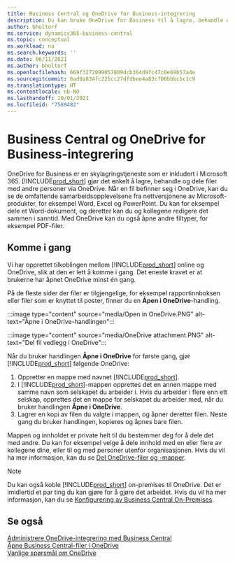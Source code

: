```yaml
---
title: Business Central og OneDrive for Business-integrering
description: Du kan bruke OneDrive for Business til å lagre, behandle og dele filer, for eksempel rapporter eller filvedlegg.
author: bholtorf
ms.service: dynamics365-business-central
ms.topic: conceptual
ms.workload: na
ms.search.keywords: ''
ms.date: 06/11/2021
ms.author: bholtorf
ms.openlocfilehash: 669f3272099057809dcb364d9fc47c0e69b57a4e
ms.sourcegitcommit: 6ad0a834fc225cc27dfdbee4a83cf06bbbcbc1c9
ms.translationtype: HT
ms.contentlocale: nb-NO
ms.lasthandoff: 10/01/2021
ms.locfileid: "7589482"
---
```

# <a name="business-central-and-onedrive-for-business-integration"></a>Business Central og OneDrive for Business-integrering
OneDrive for Business er en skylagringstjeneste som er inkludert i Microsoft 365. [!INCLUDE[prod_short](includes/prod_short.md)] gjør det enkelt å lagre, behandle og dele filer med andre personer via OneDrive. Når en fil befinner seg i OneDrive, kan du se de omfattende samarbeidsopplevelsene fra nettversjonene av Microsoft-produkter, for eksempel Word, Excel og PowerPoint. Du kan for eksempel dele et Word-dokument, og deretter kan du og kollegene redigere det sammen i sanntid. Med OneDrive kan du også åpne andre filtyper, for eksempel PDF-filer. 

## <a name="getting-started"></a>Komme i gang
Vi har opprettet tilkoblingen mellom [!INCLUDE[prod_short](includes/prod_short.md)] online og OneDrive, slik at den er lett å komme i gang. Det eneste kravet er at brukerne har åpnet OneDrive minst én gang. 

På de fleste sider der filer er tilgjengelige, for eksempel rapportinnboksen eller filer som er knyttet til poster, finner du en **Åpen i OneDrive**-handling.

:::image type="content" source="media/Open in OneDrive.PNG" alt-text="Åpne i OneDrive-handlingen":::

 
:::image type="content" source="media/OneDrive attachment.PNG" alt-text="Del fil vedlegg i OneDrive":::

Når du bruker handlingen **Åpne i OneDrive** for første gang, gjør [!INCLUDE[prod_short](includes/prod_short.md)] følgende OneDrive:

1. Oppretter en mappe med navnet [!INCLUDE[prod_short](includes/prod_short.md)]. 
2. I [!INCLUDE[prod_short](includes/prod_short.md)]-mappen opprettes det en annen mappe med samme navn som selskapet du arbeider i. Hvis du arbeider i flere enn ett selskap, opprettes det en mappe for selskapet du arbeider med, når du bruker handlingen **Åpne i OneDrive**. 
3. Lagrer en kopi av filen du valgte i mappen, og åpner deretter filen. Neste gang du bruker handlingen, kopieres og åpnes bare filen. 

Mappen og innholdet er private helt til du bestemmer deg for å dele det med andre. Du kan for eksempel velge å dele innhold med en eller flere av kollegene dine, eller til og med personer utenfor organisasjonen. Hvis du vil ha mer informasjon, kan du se [Del OneDrive-filer og -mapper](https://support.microsoft.com/en-us/office/share-onedrive-files-and-folders-9fcc2f7d-de0c-4cec-93b0-a82024800c07).

> [!NOTE]
> Du kan også koble [!INCLUDE[prod_short](includes/prod_short.md)] on-premises til OneDrive. Det er imidlertid et par ting du kan gjøre for å gjøre det arbeidet. Hvis du vil ha mer informasjon, kan du se [Konfigurering av Business Central On-Premises](admin-onedrive-integration.md#configuring-business-central-on-premises).

## <a name="see-also"></a>Se også
[Administrere OneDrive-integrering med Business Central](admin-onedrive-integration.md)  
[Åpne Business Central-filer i OneDrive](across-share-onedrive.md)  
[Vanlige spørsmål om OneDrive](admin-onedrive-faq.md)